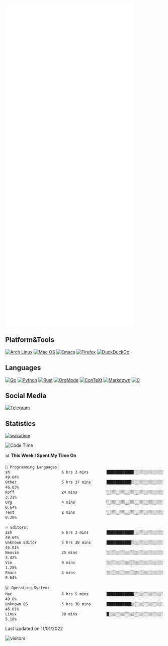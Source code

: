 ![Metrics](https://github.com/SteamedFish/SteamedFish/blob/master/github-metrics.svg)

## Platform&Tools

[![Arch Linux](https://img.shields.io/badge/ArchLinux-1793D1?logo=arch-linux&logoColor=fff&style=flat-square)](https://archlinux.org/)
[![Mac OS](https://img.shields.io/badge/MacOS-000000?style=flat-square&logo=macos&logoColor=F0F0F0)](https://www.apple.com/macos/)
[![Emacs](https://img.shields.io/badge/Emacs-%237F5AB6.svg?&style=flat-square&logo=gnu-emacs&logoColor=white)](https://www.gnu.org/software/emacs/)
[![Firefox](https://img.shields.io/badge/Firefox-FF7139?style=flat-square&logo=Firefox-Browser&logoColor=white)](https://firefox.com/)
[![DuckDuckGo](https://img.shields.io/badge/DuckDuckGo-DE5833?style=flat-square&logo=DuckDuckGo&logoColor=white)](https://duckduckgo.com/)

## Languages

[![Go](https://img.shields.io/badge/Golang-%2300ADD8.svg?style=flat-square&logo=go&logoColor=white)](https://golang.org/)
[![Python](https://img.shields.io/badge/Python-3670A0?style=flat-square&logo=python&logoColor=ffdd54)](https://www.python.org/)
[![Rust](https://img.shields.io/badge/Rust-%23000000.svg?style=flat-square&logo=rust&logoColor=white)](https://www.rust-lang.org/)
[![OrgMode](https://img.shields.io/badge/OrgMode-%23000000.svg?style=flat-square&logo=org&logoColor=white)](https://orgmode.org/)
[![ConTeXt](https://img.shields.io/badge/ConTeXt-%23008080.svg?style=flat-square&logo=latex&logoColor=white)](https://contextgarden.net/)
[![Markdown](https://img.shields.io/badge/MarkDown-%23000000.svg?style=flat-square&logo=markdown&logoColor=white)](https://daringfireball.net/projects/markdown/)
[![C](https://img.shields.io/badge/C-%2300599C.svg?style=flat-square&logo=c&logoColor=white)](https://www.iso.org/standard/74528.html)

## Social Media

[![Telegram](https://img.shields.io/badge/SteamedFish-2CA5E0?style=social&logo=telegram&logoColor=white)](https://t.me/SteamedFish)

## Statistics
[![wakatime](https://wakatime.com/badge/user/168280d6-fcf2-4b4f-ad3a-dc4612f35b38.svg)](https://wakatime.com/@168280d6-fcf2-4b4f-ad3a-dc4612f35b38)

<!--START_SECTION:waka-->
![Code Time](http://img.shields.io/badge/Code%20Time-1%2C552%20hrs%205%20mins-blue)

📊 **This Week I Spent My Time On** 

```text
💬 Programming Languages: 
sh                       6 hrs 3 mins        ████████████░░░░░░░░░░░░░   49.64% 
Other                    5 hrs 37 mins       ███████████░░░░░░░░░░░░░░   46.03% 
Roff                     24 mins             ░░░░░░░░░░░░░░░░░░░░░░░░░   3.31% 
Org                      4 mins              ░░░░░░░░░░░░░░░░░░░░░░░░░   0.64% 
Text                     2 mins              ░░░░░░░░░░░░░░░░░░░░░░░░░   0.38%

🔥 Editors: 
Zsh                      6 hrs 3 mins        ████████████░░░░░░░░░░░░░   49.64% 
Unknown Editor           5 hrs 30 mins       ███████████░░░░░░░░░░░░░░   45.01% 
Neovim                   25 mins             ░░░░░░░░░░░░░░░░░░░░░░░░░   3.42% 
Vim                      9 mins              ░░░░░░░░░░░░░░░░░░░░░░░░░   1.28% 
Emacs                    4 mins              ░░░░░░░░░░░░░░░░░░░░░░░░░   0.64%

💻 Operating System: 
Mac                      6 hrs 5 mins        ████████████░░░░░░░░░░░░░   49.8% 
Unknown OS               5 hrs 30 mins       ███████████░░░░░░░░░░░░░░   45.01% 
Linux                    38 mins             █░░░░░░░░░░░░░░░░░░░░░░░░   5.18%

```


 Last Updated on 11/01/2022
<!--END_SECTION:waka-->

![visitors](https://visitor-badge.laobi.icu/badge?page_id=SteamedFish.SteamedFish)

